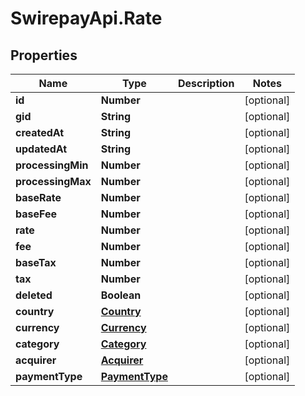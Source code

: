 # SwirepayApi.Rate

## Properties

Name | Type | Description | Notes
------------ | ------------- | ------------- | -------------
**id** | **Number** |  | [optional] 
**gid** | **String** |  | [optional] 
**createdAt** | **String** |  | [optional] 
**updatedAt** | **String** |  | [optional] 
**processingMin** | **Number** |  | [optional] 
**processingMax** | **Number** |  | [optional] 
**baseRate** | **Number** |  | [optional] 
**baseFee** | **Number** |  | [optional] 
**rate** | **Number** |  | [optional] 
**fee** | **Number** |  | [optional] 
**baseTax** | **Number** |  | [optional] 
**tax** | **Number** |  | [optional] 
**deleted** | **Boolean** |  | [optional] 
**country** | [**Country**](Country.md) |  | [optional] 
**currency** | [**Currency**](Currency.md) |  | [optional] 
**category** | [**Category**](Category.md) |  | [optional] 
**acquirer** | [**Acquirer**](Acquirer.md) |  | [optional] 
**paymentType** | [**PaymentType**](PaymentType.md) |  | [optional] 


